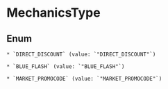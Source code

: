 
# MechanicsType

## Enum


    * `DIRECT_DISCOUNT` (value: `"DIRECT_DISCOUNT"`)

    * `BLUE_FLASH` (value: `"BLUE_FLASH"`)

    * `MARKET_PROMOCODE` (value: `"MARKET_PROMOCODE"`)



